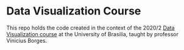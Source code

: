 # Data Visualization Course

This repo holds the code created in the context of the 2020/2 <a href="https://github.com/viniciusrpb/datavis_book"> Data Visualization course</a> at the University of Brasilia, taught by professor Vinicius Borges.